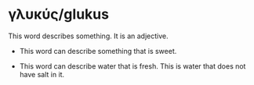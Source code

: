 # γλυκύς/glukus
This word describes something. It is an adjective.

* This word can describe something that is sweet.

* This word can describe water that is fresh. This is water that does not have salt in it.
